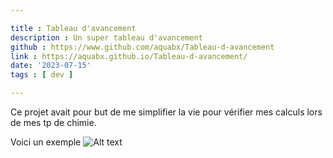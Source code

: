 ```yaml
---

title : Tableau d'avancement
description : Un super tableau d'avancement
github : https://www.github.com/aquabx/Tableau-d-avancement
link : https://aquabx.github.io/Tableau-d-avancement/
date: '2023-07-15'
tags : [ dev ]

---
```


Ce projet avait pour but de me simplifier la vie pour vérifier mes calculs lors de mes tp de chimie.

Voici un exemple
![Alt text](https://aquabx.github.io/Tableau-d-avancement/main.webp)